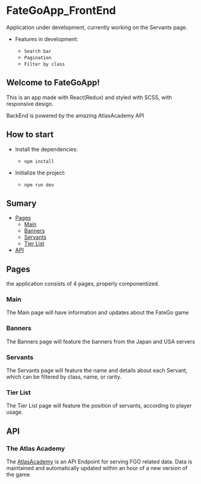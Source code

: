 # FateGoApp_FrontEnd


Application under development, currently working on the Servants page.

* Features in development:

  * `Search bar`
  * `Pagination`
  * `Filter by class`


## Welcome to FateGoApp!

This is an app made with React(Redux) and styled with SCSS, with responsive design.

BackEnd is powered by the amazing AtlasAcademy API

## How to start

* Install the dependencies:

  * `npm install`

* Initialize the project:

  * `npm run dev`


## Sumary

- [Pages](#Pages)
  - [Main](#Main)
  - [Banners](#Banners)
  - [Servants](#Servants)
  - [Tier List](#TierList)
- [API](#API)


## Pages

the application consists of 4 pages, properly componentized.

### Main

The Main page will have information and updates about the FateGo game

### Banners


The Banners page will feature the banners from the Japan and USA servers

### Servants

The Servants page will feature the name and details about each Servant, which can be filtered by class, name, or rarity.

### Tier List


The Tier List page will feature the position of servants, according to player usage.

## API

### The Atlas Academy

The [AtlasAcademy](https://api.atlasacademy.io/rapidoc) is an API Endpoint for serving FGO related data. Data is maintained and automatically updated within an hour of a new version of the game. 

  

